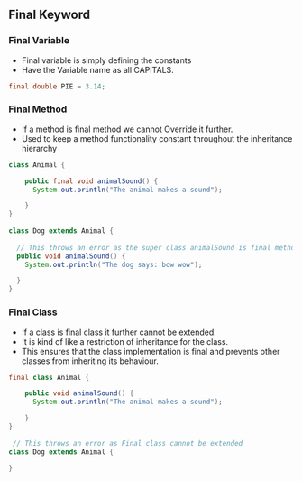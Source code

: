 



## Final Keyword


### Final Variable

- Final variable is simply defining the constants
- Have the Variable name as all CAPITALS.

```java
final double PIE = 3.14;
```


### Final Method

- If a method is final method we cannot Override it further. 
- Used to keep a method functionality constant throughout the inheritance hierarchy


```java
class Animal {

    public final void animalSound() {
      System.out.println("The animal makes a sound");

    }
}
  
class Dog extends Animal {
    
  // This throws an error as the super class animalSound is final method  
  public void animalSound() {
    System.out.println("The dog says: bow wow");

  }
}

```

### Final Class

- If a class is final class it further cannot be extended.
- It is kind of like a restriction of inheritance for the class. 
- This ensures that the class implementation is final and prevents other classes from inheriting its behaviour.


```java
final class Animal {

    public void animalSound() {
      System.out.println("The animal makes a sound");

    }
}
  
 // This throws an error as Final class cannot be extended
class Dog extends Animal { 

}
```
